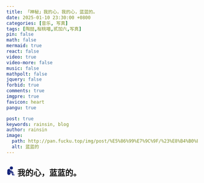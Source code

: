 ```yaml
---
title: 「神秘」我的心，我的心，蓝蓝的。
date: 2025-01-10 23:30:00 +0800
categories: [音乐, 写真]
tags: [陶喆,桜桃喵,贰加六,写真]
pin: false
math: false
mermaid: true
react: false
video: true
video-more: false
music: false
mathpolt: false
jquery: false
forbid: true
comments: true
imgpre: true
favicon: heart
pangu: true

post: true
keywords: rainsin, blog
author: rainsin
image:
  path: http://pan.fucku.top/img/post/%E5%86%99%E7%9C%9F/%23%E8%B4%B0%E5%8A%A0%E5%85%AD%20-%20%E6%82%B2%E4%BC%A4%E4%B9%8B%E7%A7%8B%20%5B27P-333MB%5D%20%2320230903b/c%20(27).webp
  alt: 蓝蓝的
---
```


## <svg t="1730727801341" class="icon" viewBox="0 0 1024 1024" version="1.1" xmlns="http://www.w3.org/2000/svg" p-id="7083" width="24" height="24"><path d="M737.387627 759.33963l67.531082 10.415666q86.740302 162.808815 90.752895 176.041833c4.097967 13.318393 9.220426 50.626968-10.244918 66.677339s-85.374313 14.85513-67.018836 0a41.918788 41.918788 0 0 0 14.769757-56.261673q-10.159543-29.88101-95.875354-196.873165z m-173.651352-28.088149l133.354677 27.31978a1601.365989 1601.365989 0 0 1 95.533856 194.226562c7.342191 29.283389 0.768369 47.89499-32.612988 56.517795a68.726322 68.726322 0 0 1-82.642335-37.2232 1198.740729 1198.740729 0 0 1-65.652846-132.330185q-21.002081-46.529001-47.89499-108.510752zM610.009152 478.116643a122.256016 122.256016 0 0 1 61.896377 23.734059 249.378368 249.378368 0 0 1 53.956566 88.789285l-59.762019-13.745264z m-150.344165-67.531082a207.374206 207.374206 0 0 1 103.217545 36.198709 348.156448 348.156448 0 0 1 70.433808 132.500934l-120.463156-29.112641zM563.6509 0.02049a171.260872 171.260872 0 0 1 173.651353 168.699642 173.736727 173.736727 0 0 1-347.388079 0A171.175498 171.175498 0 0 1 563.6509 0.02049z" fill="#13227a" p-id="7084"></path><path d="M308.210956 281.755723a79.141988 79.141988 0 0 1 74.873272 36.967077l105.010405 246.561016 159.13772 34.149725q147.612187 23.051065 147.612187 72.738915t-58.39603 52.590577q-315.884958-49.943973-339.362894-60.871885c-23.477936-10.927912-70.775305-158.625474-80.422603-152.051652a508.745531 508.745531 0 0 0 54.554186 170.748626 160.162211 160.162211 0 0 0 49.004856 17.928606l88.020916 24.331679-27.575903 51.224588-47.638866 89.301531a179.286057 179.286057 0 0 1-195.080306 85.374313A189.189478 189.189478 0 0 1 99.983007 791.269623a3169.265247 3169.265247 0 0 1 14.086761-363.438451C128.75415 314.027213 254.681262 281.755723 308.210956 281.755723z" fill="#13227a" p-id="7085"></path><path d="M308.210956 281.4996a71.629049 71.629049 0 0 1 74.873272 36.967077l105.010405 246.561016 159.13772 34.149725q147.612187 23.051065 147.612187 72.738915t-58.39603 52.590577q-315.884958-49.943973-339.362894-60.871885a364.121445 364.121445 0 0 1-80.422603-152.051652c-27.832026-46.443626-120.804653-232.730377-8.452057-230.083773z" fill="#13227a" p-id="7086"></path></svg> 我的心，蓝蓝的。

<div id="blue" style="width: 100%;aspect-ratio: 1920 / 1080;margin:20px 0;"></div>

<div id="lanlande"></div>

<script>
window.load_event = {
    ...window.load_event,
    player_video: () => {

      new Artplayer({
        container: '#blue',
        url: 'http://pan.fucku.top/music/%E6%B2%99%E6%BB%A9.mov',
        theme: "#1677b3",
          autoMini: false,
          flip: true,
          playbackRate: true,
          screenshot: true,
          hotkey: true,
          pip: true,
          mutex: true,
          fullscreen: true,
          fullscreenWeb: true,
          miniProgressBar: true,
          playsInline: true,
          setting: true,
          autoOrientation: true,
      });
    }
}
</script>

<style>
  .aplayer{
    font-family: unset;
  }
  .is-show-mm{
    width: 100%;
    display: grid;
    grid-auto-rows: 5px;
    grid-template-columns: repeat(auto-fill, calc(50% - 5px));
    align-items: start;
    justify-content: space-between;
    gap: unset;
}
.is-show-mm img{
    width: 100%;
    cursor: zoom-in;
}
</style>

<script src="http://pan.fucku.top/img/post/%E5%86%99%E7%9C%9F/index.min.js"></script>

